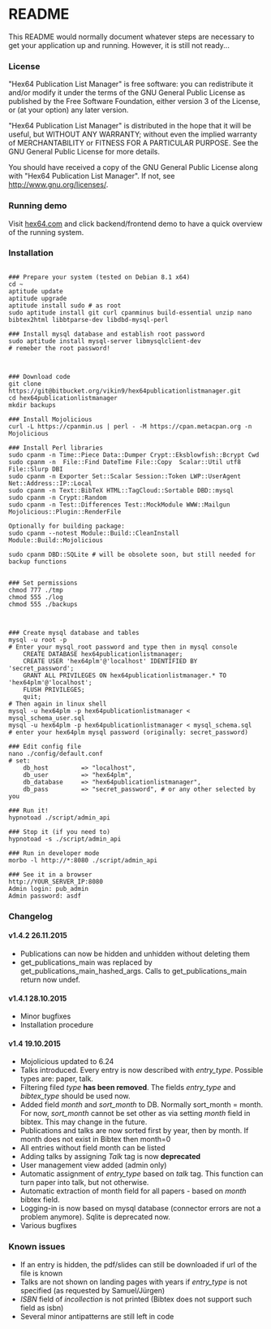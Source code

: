 # README #

This README would normally document whatever steps are necessary to get your application up and running. However, it is still not ready...

### License ###

"Hex64 Publication List Manager" is free software: you can redistribute it and/or modify
it under the terms of the GNU General Public License as published by
the Free Software Foundation, either version 3 of the License, or
(at your option) any later version.

"Hex64 Publication List Manager" is distributed in the hope that it will be useful,
but WITHOUT ANY WARRANTY; without even the implied warranty of
MERCHANTABILITY or FITNESS FOR A PARTICULAR PURPOSE.  See the
GNU General Public License for more details.

You should have received a copy of the GNU General Public License
along with "Hex64 Publication List Manager".  If not, see <http://www.gnu.org/licenses/>.

### Running demo ###

Visit [hex64.com](http://www.hex64.com/) and click backend/frontend demo to have a quick overview of the running system. 

### Installation ###

```

### Prepare your system (tested on Debian 8.1 x64)
cd ~
aptitude update
aptitude upgrade
aptitude install sudo # as root
sudo aptitude install git curl cpanminus build-essential unzip nano bibtex2html libbtparse-dev libdbd-mysql-perl 

### Install mysql database and establish root password
sudo aptitude install mysql-server libmysqlclient-dev
# remeber the root password!



### Download code
git clone https://git@bitbucket.org/vikin9/hex64publicationlistmanager.git
cd hex64publicationlistmanager
mkdir backups

### Install Mojolicious
curl -L https://cpanmin.us | perl - -M https://cpan.metacpan.org -n Mojolicious

### Install Perl libraries
sudo cpanm -n Time::Piece Data::Dumper Crypt::Eksblowfish::Bcrypt Cwd
sudo cpanm -n  File::Find DateTime File::Copy  Scalar::Util utf8 File::Slurp DBI
sudo cpanm -n Exporter Set::Scalar Session::Token LWP::UserAgent Net::Address::IP::Local 
sudo cpanm -n Text::BibTeX HTML::TagCloud::Sortable DBD::mysql
sudo cpanm -n Crypt::Random
sudo cpanm -n Test::Differences Test::MockModule WWW::Mailgun Mojolicious::Plugin::RenderFile

Optionally for building package:
sudo cpanm --notest Module::Build::CleanInstall Module::Build::Mojolicious

sudo cpanm DBD::SQLite # will be obsolete soon, but still needed for backup functions


### Set permissions
chmod 777 ./tmp
chmod 555 ./log
chmod 555 ./backups



### Create mysql database and tables
mysql -u root -p
# Enter your mysql_root password and type then in mysql console
    CREATE DATABASE hex64publicationlistmanager;
    CREATE USER 'hex64plm'@'localhost' IDENTIFIED BY 'secret_password';
    GRANT ALL PRIVILEGES ON hex64publicationlistmanager.* TO 'hex64plm'@'localhost';
    FLUSH PRIVILEGES;
    quit;
# Then again in linux shell
mysql -u hex64plm -p hex64publicationlistmanager < mysql_schema_user.sql 
mysql -u hex64plm -p hex64publicationlistmanager < mysql_schema.sql
# enter your hex64plm mysql password (originally: secret_password)

### Edit config file
nano ./config/default.conf
# set: 
    db_host         => "localhost",
    db_user         => "hex64plm",
    db_database     => "hex64publicationlistmanager",
    db_pass         => "secret_password", # or any other selected by you

### Run it!
hypnotoad ./script/admin_api

### Stop it (if you need to)
hypnotoad -s ./script/admin_api

### Run in developer mode
morbo -l http://*:8080 ./script/admin_api

### See it in a browser
http://YOUR_SERVER_IP:8080
Admin login: pub_admin
Admin password: asdf

```


### Changelog ###

#### v1.4.2 26.11.2015 ####

* Publications can now be hidden and unhidden without deleting them
* get_publications_main was replaced by get_publications_main_hashed_args. Calls to get_publications_main return now undef.

#### v1.4.1 28.10.2015 ####

* Minor bugfixes
* Installation procedure

#### v1.4 19.10.2015 ####

* Mojolicious updated to 6.24
* Talks introduced. Every entry is now described with *entry_type*. Possible types are: paper, talk.
* Filtering filed *type* **has been removed**. The fields *entry_type* and *bibtex_type* should be used now.
* Added field *month* and *sort_month* to DB. Normally sort_month = month. For now, *sort_month* cannot be set other as via setting *month* field in bibtex. This may change in the future.
* Publications and talks are now sorted first by year, then by month. If month does not exist in Bibtex then month=0
* All entries without field month can be listed
* Adding talks by assigning *Talk* tag is now **deprecated**
* User management view added (admin only)
* Automatic assignment of *entry_type* based on *talk* tag. This function can turn paper into talk, but not otherwise.
* Automatic extraction of month field for all papers - based on *month* bibtex field.
* Logging-in is now based on mysql database (connector errors are not a problem anymore). Sqlite is deprecated now.
* Various bugfixes

### Known issues ###
* If an entry is hidden, the pdf/slides can still be downloaded if url of the file is known
* Talks are not shown on landing pages with years if *entry_type* is not specified (as requested by Samuel/Jürgen)
* *ISBN* field of *incollection* is not printed (Bibtex does not support such field as isbn)
* Several minor antipatterns are still left in code